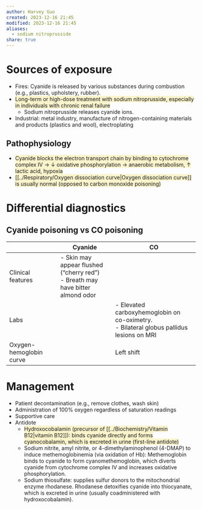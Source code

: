 ```yaml
---
author: Harvey Guo
created: 2023-12-16 21:45
modified: 2023-12-16 21:45
aliases:
  - sodium nitroprusside
share: true
---
```


# Sources of exposure
- Fires: Cyanide is released by various substances during combustion (e.g., plastics, upholstery, rubber).
- <span style="background:rgba(240, 200, 0, 0.2)">Long-term or high-dose treatment with sodium nitroprusside, especially in individuals with chronic renal failure</span>
	- Sodium nitroprusside releases cyanide ions.
- Industrial: metal industry, manufacture of nitrogen-containing materials and products (plastics and wool), electroplating
## Pathophysiology
- <span style="background:rgba(240, 200, 0, 0.2)">Cyanide blocks the electron transport chain by binding to cytochrome complex IV → ↓ oxidative phosphorylation → anaerobic metabolism, ↑ lactic acid, hypoxia</span>
- <span style="background:rgba(240, 200, 0, 0.2)">[[../Respiratory/Oxygen dissociation curve|Oxygen dissociation curve]] is usually normal (opposed to carbon monoxide poisoning)</span>
# Differential diagnostics
## Cyanide poisoning vs CO poisoning
|                         | Cyanide                                                                          | CO                                                                                         |
| ----------------------- | -------------------------------------------------------------------------------- | ------------------------------------------------------------------------------------------ |
| Clinical features       | - Skin may appear flushed (“cherry red”)<br>- Breath may have bitter almond odor |                                                                                            |
| Labs                    |                                                                                  | - Elevated carboxyhemoglobin on co-oximetry.<br>- Bilateral globus pallidus lesions on MRI |
| Oxygen-hemoglobin curve |                                                                                  | Left shift                                                                                 |
# Management 
- Patient decontamination (e.g., remove clothes, wash skin)
- Administration of 100% oxygen regardless of saturation readings
- Supportive care
- Antidote 
	- <span style="background:rgba(240, 200, 0, 0.2)">Hydroxocobalamin (precursor of [[../Biochemistry/Vitamin B12|vitamin B12]]): binds cyanide directly and forms cyanocobalamin, which is excreted in urine (first-line antidote)</span>
	- Sodium nitrite, amyl nitrite, or 4-dimethylaminophenol (4-DMAP) to induce methemoglobinemia (via oxidation of Hb): Methemoglobin binds to cyanide to form cyanomethemoglobin, which diverts cyanide from cytochrome complex IV and increases oxidative phosphorylation.
	- Sodium thiosulfate: supplies sulfur donors to the mitochondrial enzyme rhodanese. Rhodanese detoxifies cyanide into thiocyanate, which is excreted in urine (usually coadministered with hydroxocobalamin).